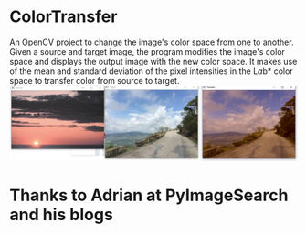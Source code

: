 # ColorTransfer
An OpenCV project to change the image's color space from one to another. Given a source and target image, the program modifies the image's color space and displays the output image with the new color space. It makes use of the mean and standard deviation of the pixel intensities in the L*a*b* color space to transfer color from source to target.
![alt text](https://github.com/JagruthiSPrabhudev/ColorTransfer/blob/master/Capture.PNG)

# Thanks to Adrian at PyImageSearch and his blogs
